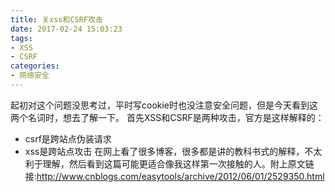 ```yaml
---
title: 关xss和CSRF攻击
date: 2017-02-24 15:03:23
tags:
- XSS
- CSRF
categories:
- 网络安全
---
```


起初对这个问题没思考过，平时写cookie时也没注意安全问题，但是今天看到这两个名词时，想去了解一下。
首先XSS和CSRF是两种攻击，官方是这样解释的：
* csrf是跨站点伪装请求
* xss是跨站点攻击
在网上看了很多博客，很多都是讲的教科书式的解释，不太利于理解，然后看到这篇可能更适合像我这样第一次接触的人。附上原文链接:http://www.cnblogs.com/easytools/archive/2012/06/01/2529350.html
